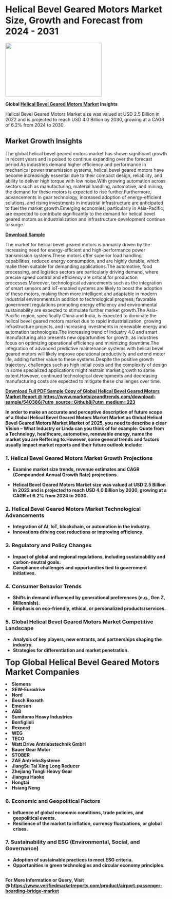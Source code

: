 <H1>Helical Bevel Geared Motors Market Size, Growth and Forecast from 2024 - 2031</H1><img class="aligncenter size-medium wp-image-584254" src="https://thirdeyenews.in/wp-content/uploads/2024/09/Global-Market-Research-300x168.jpeg" alt="" width="300" height="168" /><p><strong>Global&nbsp;<a href="https://www.marketsizeandtrends.com/download-sample/540386/?utm_source=Github8j?utm_medium=223">Helical Bevel Geared Motors Market</a> Insights</strong></p><p>Helical Bevel Geared Motors Market size was valued at USD 2.5 Billion in 2022 and is projected to reach USD 4.0 Billion by 2030, growing at a CAGR of 6.2% from 2024 to 2030.</p><p><h2>Market Growth Insights</h2> <p>The global helical bevel geared motors market has shown significant growth in recent years and is poised to continue expanding over the forecast period.As industries demand higher efficiency and performance in mechanical power transmission systems, helical bevel geared motors have become increasingly essential due to their compact design, reliability, and ability to deliver high torque with low noise.With growing automation across sectors such as manufacturing, material handling, automotive, and mining, the demand for these motors is expected to rise further.Furthermore, advancements in gear technology, increased adoption of energy-efficient solutions, and rising investments in industrial infrastructure are anticipated to fuel the market growth.Emerging economies, particularly in Asia-Pacific, are expected to contribute significantly to the demand for helical bevel geared motors as industrialization and infrastructure development continue to surge.</p> <p><strong><a href="#">Download Sample</a></strong></p> <p>The market for helical bevel geared motors is primarily driven by the increasing need for energy-efficient and high-performance power transmission systems.These motors offer superior load handling capabilities, reduced energy consumption, and are highly durable, which make them suitable for demanding applications.The automotive, food processing, and logistics sectors are particularly driving demand, where precise speed control and efficiency are critical for production processes.Moreover, technological advancements such as the integration of smart sensors and IoT-enabled systems are likely to boost the adoption of these motors, making them more intelligent and adaptable in modern industrial environments.In addition to technological progress, favorable government regulations promoting energy efficiency and environmental sustainability are expected to stimulate further market growth.The Asia-Pacific region, specifically China and India, is expected to dominate the helical bevel geared motors market due to rapid industrialization, growing infrastructure projects, and increasing investments in renewable energy and automation technologies.The increasing trend of Industry 4.0 and smart manufacturing also presents new opportunities for growth, as industries focus on optimizing operational efficiency and minimizing downtime.The integration of advanced predictive maintenance systems with helical bevel geared motors will likely improve operational productivity and extend motor life, adding further value to these systems.Despite the positive growth trajectory, challenges such as high initial costs and the complexity of design in some specialized applications might restrain market growth to some extent.However, continued technological developments and decreasing manufacturing costs are expected to mitigate these challenges over time.<p><strong><a href="#"></p><p><span class=""><strong>Download Full PDF Sample Copy of Global Helical Bevel Geared Motors Market Report</strong> @ <a href="https://www.marketsizeandtrends.com/download-sample/540386/?utm_source=Github8j?utm_medium=223" target="_blank">https://www.marketsizeandtrends.com/download-sample/540386/?utm_source=Github8j?utm_medium=223</a></span></p><p>In order to make an accurate and perceptive description of future scope of a Global&nbsp;Helical Bevel Geared Motors Market Market as Global&nbsp;Helical Bevel Geared Motors Market Market of 2025, you need to describe a clear Vision &ndash; What Industry or Linda can you think of for example: Quote from a Technology, healthcare, automotive, renewable energy, name the market you are Reffering to.However, some general trends and factors usually impact market reports and their future outlook include:</p><h3>1.&nbsp;<strong>Helical Bevel Geared Motors Market Growth Projections</strong></h3><ul><li>Examine market size trends, revenue estimates and CAGR (Compounded Annual Growth Rate) projections.</li><li><p>Helical Bevel Geared Motors Market size was valued at USD 2.5 Billion in 2022 and is projected to reach USD 4.0 Billion by 2030, growing at a CAGR of 6.2% from 2024 to 2030.</p></li></ul><h3>2.&nbsp;<strong>Helical Bevel Geared Motors Market Technological Advancements</strong></h3><ul><li>Integration of AI, IoT, blockchain, or automation in the industry.</li><li>Innovations driving cost reductions or improving efficiency.</li></ul><h3>3.&nbsp;<strong>Regulatory and Policy Changes</strong></h3><ul><li>Impact of global and regional regulations, including sustainability and carbon-neutral goals.</li><li>Compliance challenges and opportunities tied to government initiatives.</li></ul><h3>4.&nbsp;<strong>Consumer Behavior Trends</strong></h3><ul><li>Shifts in demand influenced by generational preferences (e.g., Gen Z, Millennials).</li><li>Emphasis on eco-friendly, ethical, or personalized products/services.</li></ul><h3>5.&nbsp;<strong>Global Helical Bevel Geared Motors Market Competitive Landscape</strong></h3><ul><li>Analysis of key players, new entrants, and partnerships shaping the industry.</li><li>Strategies for differentiation and market penetration.</li></ul><p data-pm-slice="1 1 []"><span style="color: inherit; font-family: inherit; font-size: 25px;">Top Global Helical Bevel Geared Motors Market Companies</span></p><div class="" data-test-id=""><p><li>Siemens</li><li> SEW-Eurodrive</li><li> Nord</li><li> Bosch Rexroth</li><li> Emerson</li><li> ABB</li><li> Sumitomo Heavy Industries</li><li> Bonfiglioli</li><li> Rexnord</li><li> WEG</li><li> TECO</li><li> Watt Drive Antriebstechnik GmbH</li><li> Bauer Gear Motor</li><li> STOBER</li><li> ZAE AntriebsSysteme</li><li> JiangSu Tai Xing Long Reducer</li><li> Zhejiang Tongli Heavy Gear</li><li> Jiangsu Haoke</li><li> Hongtai</li><li> Hsiang Neng</li></p></div><h3>6.&nbsp;<strong>Economic and Geopolitical Factors</strong></h3><ul><li>Influence of global economic conditions, trade policies, and geopolitical events.</li><li>Resilience of the market to inflation, currency fluctuations, or global crises.</li></ul><h3>7.&nbsp;<strong>Sustainability and ESG (Environmental, Social, and Governance)</strong></h3><ul><li>Adoption of sustainable practices to meet ESG criteria.</li><li>Opportunities in green technologies and circular economy principles.</li></ul><h2><strong style="font-size: 14px;">For More Information or Query, Visit @&nbsp;</strong><a style="background-color: #ffffff; font-size: 14px;" href="https://www.marketsizeandtrends.com/report/helical-bevel-geared-motors-market/" target="_blank">https://www.verifiedmarketreports.com/product/airport-passenger-boarding-bridge-market</a></h2>